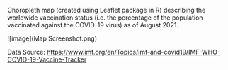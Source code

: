 Choropleth map (created using Leaflet package in R) describing the worldwide vaccination status (i.e. the percentage of the population vaccinated against the COVID-19 virus) as of August 2021.

![image](Map Screenshot.png)

Data Source:
https://www.imf.org/en/Topics/imf-and-covid19/IMF-WHO-COVID-19-Vaccine-Tracker


